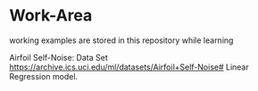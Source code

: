 # Work-Area
working examples are stored in this repository while learning

Airfoil Self-Noise:
  Data Set  https://archive.ics.uci.edu/ml/datasets/Airfoil+Self-Noise#
  Linear Regression model.
